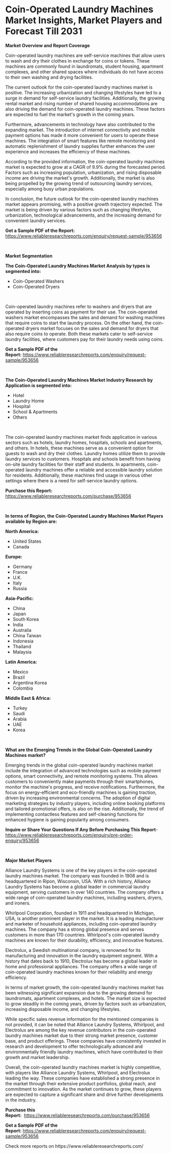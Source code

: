 <p><h1>Coin-Operated Laundry Machines Market Insights, Market Players and Forecast Till 2031</h1></p><p><strong>Market Overview and Report Coverage</strong></p>
<p><p>Coin-operated laundry machines are self-service machines that allow users to wash and dry their clothes in exchange for coins or tokens. These machines are commonly found in laundromats, student housing, apartment complexes, and other shared spaces where individuals do not have access to their own washing and drying facilities.</p><p>The current outlook for the coin-operated laundry machines market is positive. The increasing urbanization and changing lifestyles have led to a surge in demand for self-service laundry facilities. Additionally, the growing rental market and rising number of shared housing accommodations are also driving the demand for coin-operated laundry machines. These factors are expected to fuel the market's growth in the coming years.</p><p>Furthermore, advancements in technology have also contributed to the expanding market. The introduction of internet connectivity and mobile payment options has made it more convenient for users to operate these machines. The integration of smart features like remote monitoring and automatic replenishment of laundry supplies further enhances the user experience and increases the efficiency of these machines.</p><p>According to the provided information, the coin-operated laundry machines market is expected to grow at a CAGR of 9.9% during the forecasted period. Factors such as increasing population, urbanization, and rising disposable income are driving the market's growth. Additionally, the market is also being propelled by the growing trend of outsourcing laundry services, especially among busy urban populations.</p><p>In conclusion, the future outlook for the coin-operated laundry machines market appears promising, with a positive growth trajectory expected. The market is being driven by various factors such as changing lifestyles, urbanization, technological advancements, and the increasing demand for convenient laundry services.</p></p>
<p><strong>Get a Sample PDF of the Report:</strong> <a href="https://www.reliableresearchreports.com/enquiry/request-sample/953656">https://www.reliableresearchreports.com/enquiry/request-sample/953656</a></p>
<p>&nbsp;</p>
<p><strong>Market Segmentation</strong></p>
<p><strong>The Coin-Operated Laundry Machines Market Analysis by types is segmented into:</strong></p>
<p><ul><li>Coin-Operated Washers</li><li>Coin-Operated Dryers</li></ul></p>
<p>&nbsp;</p>
<p><p>Coin-operated laundry machines refer to washers and dryers that are operated by inserting coins as payment for their use. The coin-operated washers market encompasses the sales and demand for washing machines that require coins to start the laundry process. On the other hand, the coin-operated dryers market focuses on the sales and demand for dryers that also require coins to operate. Both these markets cater to self-service laundry facilities, where customers pay for their laundry needs using coins.</p></p>
<p><strong>Get a Sample PDF of the Report:</strong>&nbsp;<a href="https://www.reliableresearchreports.com/enquiry/request-sample/953656">https://www.reliableresearchreports.com/enquiry/request-sample/953656</a></p>
<p>&nbsp;</p>
<p><strong>The Coin-Operated Laundry Machines Market Industry Research by Application is segmented into:</strong></p>
<p><ul><li>Hotel</li><li>Laundry Home</li><li>Hospital</li><li>School & Apartments</li><li>Others</li></ul></p>
<p>&nbsp;</p>
<p><p>The coin-operated laundry machines market finds application in various sectors such as hotels, laundry homes, hospitals, schools and apartments, and others. In hotels, these machines serve as a convenient option for guests to wash and dry their clothes. Laundry homes utilize them to provide laundry services to customers. Hospitals and schools benefit from having on-site laundry facilities for their staff and students. In apartments, coin-operated laundry machines offer a reliable and accessible laundry solution for residents. Additionally, these machines find usage in various other settings where there is a need for self-service laundry options.</p></p>
<p><strong>Purchase this Report:</strong>&nbsp; <a href="https://www.reliableresearchreports.com/purchase/953656">https://www.reliableresearchreports.com/purchase/953656</a></p>
<p>&nbsp;</p>
<p><strong>In terms of Region, the Coin-Operated Laundry Machines Market Players available by Region are:</strong></p>
<p>
    <p> <strong> North America: </strong>
        <ul>
            <li>United States</li>
            <li>Canada</li>
        </ul>
        </p> 
    <p> <strong> Europe: </strong>
        <ul>
            <li>Germany</li>
            <li>France</li>
            <li>U.K.</li>
            <li>Italy</li>
            <li>Russia</li>
        </ul>
        </p> 
    <p> <strong> Asia-Pacific: </strong>
        <ul>
            <li>China</li>
            <li>Japan</li>
            <li>South Korea</li>
            <li>India</li>
            <li>Australia</li>
            <li>China Taiwan</li>
            <li>Indonesia</li>
            <li>Thailand</li>
            <li>Malaysia</li>
        </ul>
        </p> 
    <p> <strong> Latin America: </strong>
        <ul>
            <li>Mexico</li>
            <li>Brazil</li>
            <li>Argentina Korea</li>
            <li>Colombia</li>
        </ul>
        </p> 
    <p> <strong> Middle East & Africa: </strong>
        <ul>
            <li>Turkey</li>
            <li>Saudi</li>
            <li>Arabia</li>
            <li>UAE</li>
            <li>Korea</li>
        </ul>
    </p>
    </p>
<p>&nbsp;</p>
<p><strong>What are the Emerging Trends in the Global Coin-Operated Laundry Machines market?</strong></p>
<p><p>Emerging trends in the global coin-operated laundry machines market include the integration of advanced technologies such as mobile payment options, smart connectivity, and remote monitoring systems. This allows customers to conveniently make payments through their smartphones, monitor the machine's progress, and receive notifications. Furthermore, the focus on energy-efficient and eco-friendly machines is gaining traction, driven by increasing environmental concerns. The adoption of digital marketing strategies by industry players, including online booking platforms and tailored promotional offers, is also on the rise. Additionally, the trend of implementing contactless features and self-cleaning functions for enhanced hygiene is gaining popularity among consumers.</p></p>
<p><strong>Inquire or Share Your Questions If Any Before Purchasing This Report</strong>- <a href="https://www.reliableresearchreports.com/enquiry/pre-order-enquiry/953656">https://www.reliableresearchreports.com/enquiry/pre-order-enquiry/953656</a></p>
<p>&nbsp;</p>
<p><strong>Major Market Players</strong></p>
<p><p>Alliance Laundry Systems is one of the key players in the coin-operated laundry machines market. The company was founded in 1908 and is headquartered in Ripon, Wisconsin, USA. With a rich history, Alliance Laundry Systems has become a global leader in commercial laundry equipment, serving customers in over 140 countries. The company offers a wide range of coin-operated laundry machines, including washers, dryers, and ironers.</p><p>Whirlpool Corporation, founded in 1911 and headquartered in Michigan, USA, is another prominent player in the market. It is a leading manufacturer and marketer of household appliances, including coin-operated laundry machines. The company has a strong global presence and serves customers in more than 170 countries. Whirlpool's coin-operated laundry machines are known for their durability, efficiency, and innovative features.</p><p>Electrolux, a Swedish multinational company, is renowned for its manufacturing and innovation in the laundry equipment segment. With a history that dates back to 1910, Electrolux has become a global leader in home and professional appliances. The company offers a wide range of coin-operated laundry machines known for their reliability and energy efficiency.</p><p>In terms of market growth, the coin-operated laundry machines market has been witnessing significant expansion due to the growing demand for laundromats, apartment complexes, and hotels. The market size is expected to grow steadily in the coming years, driven by factors such as urbanization, increasing disposable income, and changing lifestyles.</p><p>While specific sales revenue information for the mentioned companies is not provided, it can be noted that Alliance Laundry Systems, Whirlpool, and Electrolux are among the key revenue contributors in the coin-operated laundry machines market due to their strong market presence, customer base, and product offerings. These companies have consistently invested in research and development to offer technologically advanced and environmentally friendly laundry machines, which have contributed to their growth and market leadership.</p><p>Overall, the coin-operated laundry machines market is highly competitive, with players like Alliance Laundry Systems, Whirlpool, and Electrolux leading the way. These companies have established a strong presence in the market through their extensive product portfolios, global reach, and commitment to innovation. As the market continues to grow, these players are expected to capture a significant share and drive further developments in the industry.</p></p>
<p><strong>Purchase this Report:</strong>&nbsp;&nbsp;<a href="https://www.reliableresearchreports.com/purchase/953656">https://www.reliableresearchreports.com/purchase/953656</a></p>
<p></p>
<p><strong>Get a Sample PDF of the Report:</strong>&nbsp;<a href="https://www.reliableresearchreports.com/enquiry/request-sample/953656">https://www.reliableresearchreports.com/enquiry/request-sample/953656</a></p>
<p>Check more reports on https://www.reliableresearchreports.com/</p>